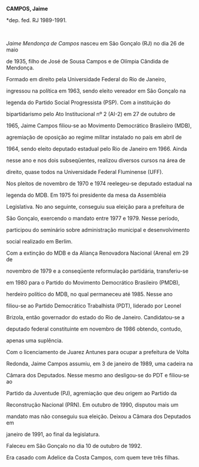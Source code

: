 **CAMPOS, Jaime**



\*dep. fed. RJ 1989-1991.



 



*Jaime Mendonça de Campos* nasceu em São Gonçalo (RJ) no dia 26 de maio

de 1935, filho de José de Sousa Campos e de Olímpia Cândida de Mendonça.



Formado em direito pela Universidade Federal do Rio de Janeiro,

ingressou na política em 1963, sendo eleito vereador em São Gonçalo na

legenda do Partido Social Progressista (PSP). Com a instituição do

bipartidarismo pelo Ato Institucional nº 2 (AI-2) em 27 de outubro de

1965, Jaime Campos filiou-se ao Movimento Democrático Brasileiro (MDB),

agremiação de oposição ao regime militar instalado no país em abril de

1964, sendo eleito deputado estadual pelo Rio de Janeiro em 1966. Ainda

nesse ano e nos dois subseqüentes, realizou diversos cursos na área de

direito, quase todos na Universidade Federal Fluminense (UFF).



Nos pleitos de novembro de 1970 e 1974 reelegeu-se deputado estadual na

legenda do MDB. Em 1975 foi presidente da mesa da Assembléia

Legislativa. No ano seguinte, conseguiu sua eleição para a prefeitura de

São Gonçalo, exercendo o mandato entre 1977 e 1979. Nesse período,

participou do seminário sobre administração municipal e desenvolvimento

social realizado em Berlim.



Com a extinção do MDB e da Aliança Renovadora Nacional (Arena) em 29 de

novembro de 1979 e a conseqüente reformulação partidária, transferiu-se

em 1980 para o Partido do Movimento Democrático Brasileiro (PMDB),

herdeiro político do MDB, no qual permaneceu até 1985. Nesse ano

filiou-se ao Partido Democrático Trabalhista (PDT), liderado por Leonel

Brizola, então governador do estado do Rio de Janeiro. Candidatou-se a

deputado federal constituinte em novembro de 1986 obtendo, contudo,

apenas uma suplência.



Com o licenciamento de Juarez Antunes para ocupar a prefeitura de Volta

Redonda, Jaime Campos assumiu, em 3 de janeiro de 1989, uma cadeira na

Câmara dos Deputados. Nesse mesmo ano desligou-se do PDT e filiou-se ao

Partido da Juventude (PJ), agremiação que deu origem ao Partido da

Reconstrução Nacional (PRN). Em outubro de 1990, disputou mais um

mandato mas não conseguiu sua eleição. Deixou a Câmara dos Deputados em

janeiro de 1991, ao final da legislatura.



Faleceu em São Gonçalo no dia 10 de outubro de 1992.



Era casado com Adelice da Costa Campos, com quem teve três filhas.



 



